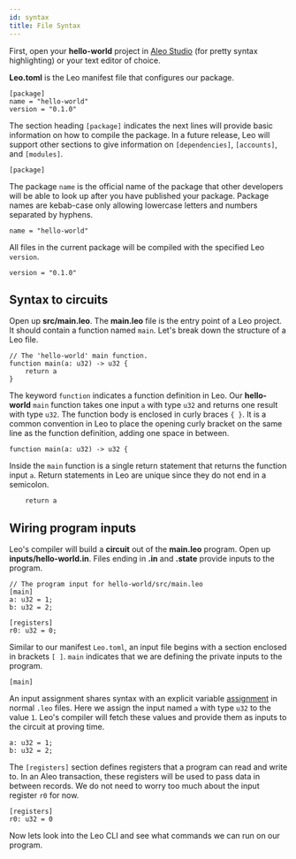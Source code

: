```yaml
---
id: syntax
title: File Syntax
---
```


First, open your **hello-world** project in [Aleo Studio](https://aleo.studio/) (for pretty syntax highlighting) or your text editor of choice. 

**Leo.toml** is the Leo manifest file that configures our package. 
```leo title="Leo.toml" 
[package]
name = "hello-world"
version = "0.1.0"
```

The section heading `[package]` indicates the next lines will provide basic information on how to compile the package.
In a future release, Leo will support other sections to give information on `[dependencies]`, `[accounts]`, and `[modules]`.
```leo
[package]
```  

The package `name` is the official name of the package that other developers will be able to look up after you have published your package.
Package names are kebab-case only allowing lowercase letters and numbers separated by hyphens.
```leo
name = "hello-world"
```

All files in the current package will be compiled with the specified Leo `version`. 

```leo
version = "0.1.0"
```

## Syntax to circuits
Open up **src/main.leo**.
The **main.leo** file is the entry point of a Leo project. It should contain a function named `main`. 
Let's break down the structure of a Leo file.
```leo title="src/main.leo"
// The 'hello-world' main function.
function main(a: u32) -> u32 {
    return a
}
```


The keyword `function` indicates a function definition in Leo. 
Our **hello-world** `main` function takes one input `a` with type `u32` and returns one result with type `u32`.
The function body is enclosed in curly braces `{ }`. It is a common convention in Leo to place the opening curly 
bracket on the same line as the function definition, adding one space in between.
```leo
function main(a: u32) -> u32 {
```

Inside the `main` function is a single return statement that returns the function input `a`.
Return statements in Leo are unique since they do not end in a semicolon.
```leo
    return a
```

## Wiring program inputs 
Leo's compiler will build a **circuit** out of the **main.leo** program. Open up **inputs/hello-world.in**.
Files ending in **.in** and **.state** provide inputs to the program. 
```leo title="inputs/hello-world.in"
// The program input for hello-world/src/main.leo
[main]
a: u32 = 1;
b: u32 = 2;

[registers]
r0: u32 = 0;
```

Similar to our manifest `Leo.toml`, an input file begins with a section enclosed in brackets `[ ]`.
`main` indicates that we are defining the private inputs to the program.

```leo
[main]
```

An input assignment shares syntax with an explicit variable [assignment](../language/02_variables.md) in normal `.leo` files.
Here we assign the input named `a` with type `u32` to the value `1`. Leo's compiler will fetch these values and provide them as inputs to the circuit at proving time.

```leo
a: u32 = 1;
b: u32 = 2;
```


The `[registers]` section defines registers that a program can read and write to. In an Aleo transaction, these registers 
will be used to pass data in between records. We do not need to worry too much about the input register `r0` for now. 
```leo
[registers]
r0: u32 = 0
```


Now lets look into the Leo CLI and see what commands we can run on our program.